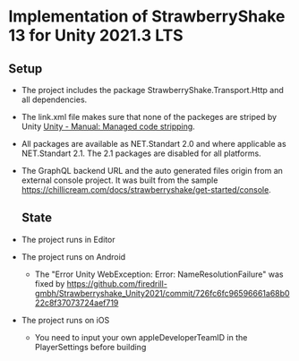 # Implementation of StrawberryShake 13 for Unity 2021.3 LTS

## Setup

- The project includes the package StrawberryShake.Transport.Http and
  all dependencies.
- The link.xml file makes sure that none of the packeges are striped by Unity [Unity - Manual: Managed code stripping](https://docs.unity3d.com/Manual/ManagedCodeStripping.html).
- All packages are available as NET.Standart 2.0 and where applicable
  as NET.Standart 2.1. The 2.1 packages are disabled for all platforms.
- The GraphQL backend URL and the auto generated files origin from
  an external console project. It was built from the sample
  https://chillicream.com/docs/strawberryshake/get-started/console.
  
  ## State
  
- The project runs in Editor
- The project runs on Android
  - The "Error Unity WebException: Error: NameResolutionFailure" was fixed by https://github.com/firedrill-gmbh/Strawberryshake_Unity2021/commit/726fc6fc96596661a68b022c8f37073724aef719
- The project runs on iOS
  - You need to input your own appleDeveloperTeamID in the PlayerSettings before building
